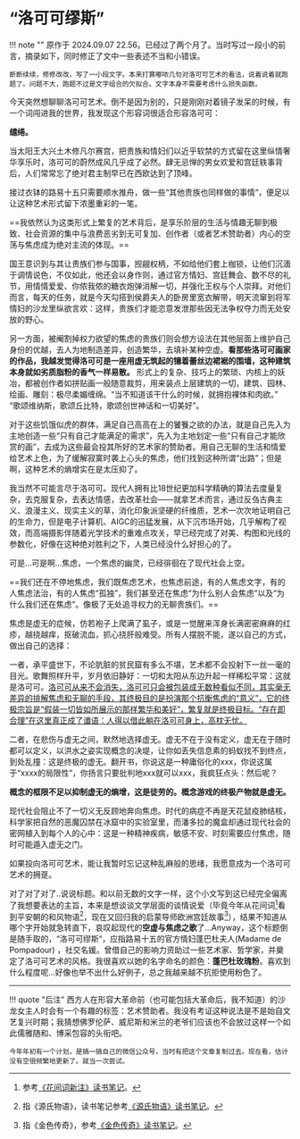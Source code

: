 # “洛可可缪斯”

!!! note ""
    原作于 2024.09.07 22.56。已经过了两个月了。当时写过一段小的前言，摘录如下，同时修正了文中一些表述不当和小错误。

    断断续续，修修改改，写了一小段文字。本来打算嘟哝几句对洛可可艺术的看法，说着说着就跑题了。问题不大，跑题不过是文字组合的欠拟合。文字本身不需要考虑什么损失函数。


今天突然想聊聊洛可可艺术。倒不是因为别的，只是刚刚对着镜子发呆的时候，有一个词闯进我的世界，我发现这个形容词很适合形容洛可可：

**缱绻。**

当太阳王大兴土木修凡尔赛宫，把贵族和情妇们以近乎软禁的方式留在这里纵情奢华享乐时，洛可可的蔚然成风几乎成了必然。肆无忌惮的男女欢爱和宫廷轶事背后，人们常常忘了绝对君主制早已在西欧达到了顶峰。

接过衣钵的路易十五只需要顺水推舟，做一些“其他贵族也同样做的事情“，便足以让这种艺术形式留下浓墨重彩的一笔。

==我依然认为这类形式上繁复的艺术背后，是享乐阶层的生活与情趣无聊到极致、社会资源的集中与浪费恶劣到无可复加、创作者（或者艺术赞助者）内心的空荡与焦虑成为绝对主流的体现。==

国王意识到与其让贵族们参与国事，觊觎权柄，不如给他们套上枷锁，让他们沉湎于调情说色，不仅如此，他还会以身作则，通过官方情妇、宫廷舞会、数不尽的礼节，用情情爱爱、你侬我侬的糖衣炮弹消解一切，并强化王权与个人崇拜。对他们而言，每天的任务，就是今天勾搭到侯爵夫人的卧房里宽衣解带，明天流窜到将军情妇的沙龙里纵欲言欢：这样，贵族们才能恣意发泄那些因无法争权夺力而无处安放的野心。

另一方面，被阉割掉权力欲望的焦虑的贵族们则会想方设法在其他层面上维护自己身份的优越，去人为地制造差异，创造繁华，去填补某种空虚。**看那些洛可可画家的作品，我越发觉得洛可可是一座用虚无筑起的镶着蕾丝边裙裾的围墙，这种建筑本身就如劣质脂粉的香气一样易散。** 形式上的复杂、技巧上的繁琐、内核上的妖冶，都被创作者如拼贴画一般随意裁剪，用来装点上层建筑的一切，建筑、园林、绘画、雕刻：极尽柔媚缠绵。“当不知道该干什么的时候，就拥抱裸体和肉欲。” “歌颂维纳斯，歌颂丘比特，歌颂创世神话和一切美好”。

对于这些饥饿似虎的群体，满足自己高高在上的饕餮之欲的办法，就是自己先入为主地创造一些“只有自己才能满足的需求”，先入为主地划定一些“只有自己才能欣赏的画”，去成为这些最会投其所好的艺术家的赞助者。用自己无聊的生活和情爱给艺术上色，为了缓解寂寞时袭上心头的焦虑，他们找到这种所谓“出路”；但是啊，这种艺术的熵增实在是太压抑了。

我当然不可能言尽于洛可可。现代人拥有比18世纪更加科学精确的算法去度量复杂，去克服复杂，去表达情感，去改革社会——就拿艺术而言，通过反刍古典主义、浪漫主义、现实主义的草，消化印象派坚硬的纤维质，艺术一次次地证明自己的生命力，但是电子计算机、AIGC的迅猛发展，从下沉市场开始，几乎解构了视效，而高端摄影伴随着光学技术的重难点攻关，早已经完成了对美、构图和光线的参数化，好像在这种绝对胜利之下，人类已经没什么好担心的了。

可是…可是啊…焦虑，一个焦虑的幽灵，已经徘徊在了现代社会上空。

==我们还在不停地焦虑，我们既焦虑艺术，也焦虑前途，有的人焦虑文字，有的人焦虑法治，有的人焦虑“孤独”，我们甚至还在焦虑“为什么别人会焦虑”以及“为什么我们还在焦虑”。像极了无处追寻权力的无聊贵族们。==

焦虑是虚无的症候，仿若袍子上爬满了虱子，或是一觉醒来浑身长满密密麻麻的红疹，越挠越痒，抠破流血，抓心挠肝般难受。所有人摆脱不能，遂以自己的方式，做出自己的选择：

一者，承平盛世下，不论肮脏的贫民窟有多么不堪，艺术都不会投射下一丝一毫的目光。歌舞照样升平，岁月依旧静好：一切和太阳从东边升起一样稀松平常：这就是洛可可。<u>洛可可从来不会消失，洛可可只会被包装成无数种看似不同，其实毫无差异的排解焦虑和无聊的手段，其终极目的是扮演那个抗衡焦虑的“意义”，它的终极宗旨是“假装一切皆如所展示的那样繁华和美好”，繁复就是终极目标。“存在即合理”在这里真正成了谶语：人得以借此躺在洛可可身上，高枕无忧。</u>

二者，在悲伤与虚无之间，默然地选择虚无。虚无不在于没有定义，虚无在于随时都可以定义，以洪水之姿实现概念的决堤，让你如丢失信息素的蚂蚁找不到终点，到处乱撞：这是终极的虚无。翻开书，你说这是一种庸俗化的xxx，你说这属于“xxxx的局限性”，你扬言只要批判地xxx就可以xxx，我疯狂点头：然后呢？

**概念的框限不足以抑制虚无的熵增，这是徒劳的。概念游戏的终极产物就是虚无。**

现代社会阻止不了一切义无反顾地奔向焦虑。时代的病症不再是天花鼠疫肺结核，科学家把自然的恶魔囚禁在冰窟中的实验室里，而潘多拉的魔盒却通过现代社会的密网植入到每个人的心中：这是一种精神疾病，敏感不安、时刻需要应付焦虑，随时可能遁入虚无之门。

如果投向洛可可艺术，能让我暂时忘记这种乱麻般的思绪，我愿意成为一个洛可可艺术的拥趸。

对了对了对了..说说标题。和以前无数的文字一样，这个小文写到这已经完全偏离了我想要表达的主旨，本来是想谈谈文学层面的谈情说爱（毕竟今年从花间词[^1]看到平安朝的和风物语[^2]，现在又回归我的启蒙导师欧洲宫廷故事[^3]），结果不知道从哪个字开始就急转直下，哀叹起现代的**空虚与焦虑之歌**了…Anyway，这个标题倒是随手取的，“洛可可缪斯“，应指路易十五的官方情妇蓬巴杜夫人(Madame de Pompadour) ，社交名媛。曾借自己的影响力资助过一些艺术家、哲学家，并奠定了洛可可艺术的风格。我很喜欢以她的名字命名的颜色：**蓬巴杜玫瑰粉**。喜欢到什么程度呢…好像也举不出什么好例子，总之我越来越不抗拒使用粉色了。

----

!!! quote "后注"
    西方人在形容大革命前（也可能包括大革命后，我不知道）的沙龙女主人时会有一个有趣的标签：艺术赞助者。我没有考证这种说法是不是始自文艺复兴时期；我猜想佛罗伦萨、威尼斯和米兰的老爷们应该也不会放过这样一个如此儒雅随和、博采包容的头衔吧。

    今年年初有一个计划，是搞一搞自己的微信公众号，当时有把这个文章复制过去。现在看，估计没有空很频繁地更新了。就当一次尝试。

[^1]: 参考[《花间词新注》读书笔记](../Poems/Hua_jian_ci.md)。
[^2]: 指《源氏物语》，读书笔记参考[《源氏物语》读书笔记](../Literature/Novel/Tale_of_Genji.md)。
[^3]: 指《金色传奇》，参考[《金色传奇》读书笔记](../Philosophy/Golden_legend.md)。